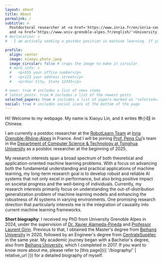 ```yaml
---
layout: about
title: About
permalink: /
subtitle: >
  Postdoctoral researcher at <a href='https://www.inria.fr/en/inria-centre-university-grenoble-alpes'>Inria Grenoble-Rhône-Alpes </a>
  and <a href='https://www.univ-grenoble-alpes.fr/english/'>University Grenoble Alpes</a>.
# declaration: >
#   I am actively seeking a postdoc position in machine learning. If you have/know any opportunity available and think that I may be a good candidate, feel free to contact me.

profile:
  align: center
  image: xiaoyu_photo.jpeg
  image_circular: false # crops the image to make it circular
  # more_info: >
  #   <p>555 your office number</p>
  #   <p>123 your address street</p>
  #   <p>Your City, State 12345</p>

# news: true # includes a list of news items
# latest_posts: true # includes a list of the newest posts
selected_papers: true # includes a list of papers marked as "selected={true}"
social: true # includes social icons at the bottom of the page
---
```


Hi! Welcome to my webpage. My name is Xiaoyu Lin, and it writes 林小钰 in Chinese. 

<!-- 2024.03 -->
<!-- I am currently a final-year PhD student at the [RobotLearn Team](https://team.inria.fr/robotlearn/) at [Inria Grenoble-Rhône-Alpes](https://www.inria.fr/en/inria-centre-university-grenoble-alpes) in France. My current research direction generally involves applying deep probabilistic generative models for solving intricate scientific and engineering problems under un/semi-/weakly supervised configurations. Particularly, I apply a specific type of deep latent variable model designed for sequential data, referred to as [dynamical variational auto-encoders (DVAEs)](https://arxiv.org/abs/2008.12595), to tackle various audio and visual tasks, including multi-object tracking, single-channel audio source separation, and speech enhancement.

My research interests span a broad spectrum of both theoretical and application-oriented machine learning problems. With a focus on advancing both the fundamental understanding and practical applications of machine learning, my long-term research goal is to develop robust and reliable AI systems that not only excel in performance, but also bring positive impact on societal progress and the well-being of individuals. Currently, my research interests primarily focus on the developement of deep probabilistic generative models, un/semi-/weakly supervised representation learning, sequential data modeling and the applications of machine learning algorithm to solve various practical problems.

**Short biography**: Previous to my PhD study at Grenoble, I obtained the Master's degree from [Beihang University](https://ev.buaa.edu.cn/) in 2020, followed by an Engineer's degree from [CentraleSupélec](https://www.centralesupelec.fr/en) in the same year. My academic journey began with a Bachelor's degree, also from [Beihang University](https://ev.buaa.edu.cn/), which I completed in 2017. If you want to know more about me, please refer to [this page]({{ '/biography/' | relative_url }}) for a detailed biography of myself. -->

<!-- 2024.09 -->

I am currently a postdoc researcher at the [RobotLearn Team](https://team.inria.fr/robotlearn/) at [Inria Grenoble-Rhône-Alpes](https://www.inria.fr/en/inria-centre-university-grenoble-alpes) in France. And I will be joining [Prof. Peng Cui](https://pengcui.thumedialab.com/)’s team in the [Department of Computer Science & Technology at Tsinghua University](https://www.cs.tsinghua.edu.cn/csen/) as a postdoc researcher at the beginning of 2025.

My research interests span a broad spectrum of both theoretical and application-oriented machine learning problems. With a focus on advancing both the fundamental understanding and practical applications of machine learning, my long-term research goal is to develop robust and reliable AI systems that not only excel in performance, but also bring positive impact on societal progress and the well-being of individuals. Currently, my research interests primarily focus on understanding the out-of-distribution generalization problem of machine learning models and enhancing the robustness of AI systems in varying environments. One promising research direction that particularly interests me is the integration of causality into current machine learning frameworks.

**Short biography**: I received my PhD from University Grenoble Alpes in 2024, under the supervision of [Dr. Xavier Alameda-Pineda](https://xavirema.eu) and [Professor Laurent Girin](https://www.gipsa-lab.grenoble-inp.fr/user/laurent.girin). Previous to that, I obtained the Master's degree from [Beihang University](https://ev.buaa.edu.cn/) in 2020, followed by an Engineer's degree from [CentraleSupélec](https://www.centralesupelec.fr/en) in the same year. My academic journey began with a Bachelor's degree, also from [Beihang University](https://ev.buaa.edu.cn/), which I completed in 2017. If you want to know more about me, please refer to [this page]({{ '/biography/' | relative_url }}) for a detailed biography of myself.